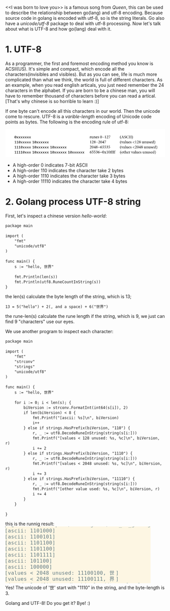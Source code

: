 \<\<I was born to love you\>\> is a famous song from *Queen*, this can be used to
describe the relationship between go(lang) and utf-8 encoding. Because source code 
in golang is encoded with utf-8, so is the string literals. Go also have a
*unicode/utf-8* package to deal with utf-8 processing. Now let's talk about what 
is UTF-8 and how go(lang) deal with it.

# 1. UTF-8
As a programmer, the first and foremost encoding method you know is ACSII(US).
It's simple and compact, which encode all the characters(invisibles and visibles). 
But as you can see, life is much more complicated than what we think, the world
is full of different characters. As an example, when you read english articals,
you just need remember the 24 characters in the alphabet. If you are born to be
a chinese man, you will have to remember thousand of characters before you can
read a artical. [That's why chinese is so horrible to learn :)]

If one byte can't encode all this characters in our world. Then the unicode come 
to rescure. UTF-8 is a *varible-length* encoding of Unicode code points as bytes.
The following is the encoding rule of utf-8:

![interface var](/assets/unicode/utf8-internal-encoding.png)<br>

+ A high-order 0 indicates 7-bit ASCII
+ A high-order 110 indicates the character take 2 bytes
+ A high-order 1110 indicates the character take 3 bytes
+ A high-order 11110 indicates the character take 4 bytes

# 2. Golang process UTF-8 string
First, let's inspect a chinese version *hello-world*:
```
package main

import (
	"fmt"
	"unicode/utf8"
)

func main() {
	s := "hello, 世界"

	fmt.Println(len(s))
	fmt.Println(utf8.RuneCountInString(s))
}
```
the len(s) calculate the byte length of the string, which is 13;
```
13 = 5("hello") + 2(, and a space) + 6("世界")
```
the rune-len(s) calculate the rune length if the string, which is 9,
we just can find 9 "characters" use our eyes.

We use another program to inspect each character:
```
package main

import (
	"fmt"
	"strconv"
	"strings"
	"unicode/utf8"
)

func main() {
	s := "hello, 世界"

	for i := 0; i < len(s); {
		biVersion := strconv.FormatInt(int64(s[i]), 2)
		if len(biVersion) < 8 {
			fmt.Printf("[ascii: %s]\n", biVersion)
			i++
		} else if strings.HasPrefix(biVersion, "110") {
			r, _ := utf8.DecodeRuneInString(string(s[i:]))
			fmt.Printf("[values < 128 unused: %s, %c]\n", biVersion, r)
			i += 2
		} else if strings.HasPrefix(biVersion, "1110") {
			r, _ := utf8.DecodeRuneInString(string(s[i:]))
			fmt.Printf("[values < 2048 unused: %s, %c]\n", biVersion, r)
			i += 3
		} else if strings.HasPrefix(biVersion, "11110") {
			r, _ := utf8.DecodeRuneInString(string(s[i:]))
			fmt.Printf("[other value used: %s, %c]\n", biVersion, r)
			i += 4
		}
	}

}
```
this is the runnig result:
![interface var](/assets/unicode/utf8-running-result.png)<br>
Yes! The unicode of '世' start with "1110" in the string, and the byte-length
is 3.

Golang and UTF-8! Do you get it? Bye! :)
